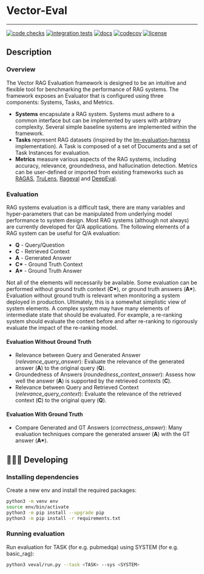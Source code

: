 # Vector-Eval

----------------------------------------------------------------------------------------

[![code checks](https://github.com/VectorInstitute/aieng-template/actions/workflows/code_checks.yml/badge.svg)](https://github.com/VectorInstitute/aieng-template/actions/workflows/code_checks.yml)
[![integration tests](https://github.com/VectorInstitute/aieng-template/actions/workflows/integration_tests.yml/badge.svg)](https://github.com/VectorInstitute/aieng-template/actions/workflows/integration_tests.yml)
[![docs](https://github.com/VectorInstitute/aieng-template/actions/workflows/docs_deploy.yml/badge.svg)](https://github.com/VectorInstitute/aieng-template/actions/workflows/docs_deploy.yml)
[![codecov](https://codecov.io/gh/VectorInstitute/aieng-template/branch/main/graph/badge.svg)](https://codecov.io/gh/VectorInstitute/aieng-template)
[![license](https://img.shields.io/github/license/VectorInstitute/aieng-template.svg)](https://github.com/VectorInstitute/aieng-template/blob/main/LICENSE)

## Description

### Overview

The Vector RAG Evaluation framework is designed to be an intuitive and flexible tool for benchmarking the performance of RAG systems. The framework exposes an Evaluator that is configured using three components: Systems, Tasks, and Metrics.

- **Systems** encapsulate a RAG system. Systems must adhere to a common interface but can be implemented by users with arbitrary complexity. Several simple baseline systems are implemented within the framework.
- **Tasks** represent RAG datasets (inspired by the [lm-evaluation-harness](https://github.com/EleutherAI/lm-evaluation-harness) implementation). A Task is composed of a set of Documents and a set of Task Instances for evaluation.
- **Metrics** measure various aspects of the RAG systems, including accuracy, relevance, groundedness, and hallucination detection. Metrics can be user-defined or imported from existing frameworks such as [RAGAS](https://docs.ragas.io/en/stable/), [TruLens](https://www.trulens.org/), [Rageval](https://github.com/gomate-community/rageval) and [DeepEval](https://docs.confident-ai.com/).

### Evaluation

RAG systems evaluation is a difficult task, there are many variables and hyper-parameters that can be manipulated from underlying model performance to system design. Most RAG systems (although not always) are currently developed for Q/A applications. The following elements of a RAG system can be useful for Q/A evaluation:

- **Q** - Query/Question
- **C** - Retrieved Context
- **A** - Generated Answer
- **C\*** - Ground Truth Context
- **A\*** - Ground Truth Answer

Not all of the elements will necessarily be available. Some evaluation can be performed without ground truth context (**C\***), or ground truth answers (**A\***). Evaluation without ground truth is relevant when monitoring a system deployed in production. Ultimately, this is a somewhat simplistic view of system elements. A complex system may have many elements of intermediate state that should be evaluated. For example, a re-ranking system should evaluate the context before and after re-ranking to rigorously evaluate the impact of the re-ranking model.

#### Evaluation Without Ground Truth

- Relevance between Query and Generated Answer (*relevance_query_answer*): Evaluate the relevance of the generated answer (**A**) to the original query (**Q**).
- Groundedness of Answers (*roundedness_context_answer*): Assess how well the answer (**A**) is supported by the retrieved contexts (**C**).
- Relevance between Query and Retrieved Context (*relevance_query_context*): Evaluate the relevance of the retrieved context (**C**) to the original query (**Q**).

#### Evaluation With Ground Truth

- Compare Generated and GT Answers (*correctness_answer*): Many evaluation techniques compare the generated answer (**A**) with the GT answer (**A\***).


## 🧑🏿‍💻 Developing

### Installing dependencies

Create a new env and install the required packages:
```bash
python3 -m venv env
source env/bin/activate
python3 -m pip install --upgrade pip
python3 -m pip install -r requirements.txt
```

### Running evaluation

Run evaluation for TASK (for e.g. pubmedqa) using SYSTEM (for e.g. basic_rag):
```bash
python3 veval/run.py --task <TASK> --sys <SYSTEM>
```

